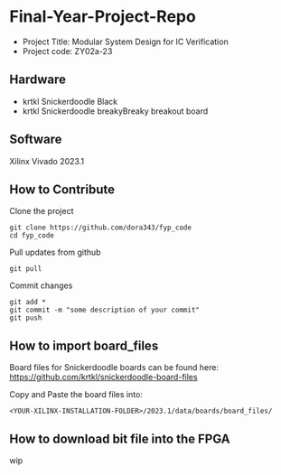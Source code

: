 ﻿# Final-Year-Project-Repo

- Project Title: Modular System Design for IC Verification
- Project code: ZY02a-23

## Hardware
- krtkl Snickerdoodle Black
- krtkl Snickerdoodle breakyBreaky breakout board

## Software
Xilinx Vivado 2023.1

## How to Contribute
Clone the project
```
git clone https://github.com/dora343/fyp_code
cd fyp_code
```

Pull updates from github
```
git pull
```

Commit changes
```
git add *
git commit -m "some description of your commit"
git push
```

## How to import board\_files
Board files for Snickerdoodle boards can be found here:
https://github.com/krtkl/snickerdoodle-board-files

Copy and Paste the board files into:
```
<YOUR-XILINX-INSTALLATION-FOLDER>/2023.1/data/boards/board_files/
```

## How to download bit file into the FPGA
wip







